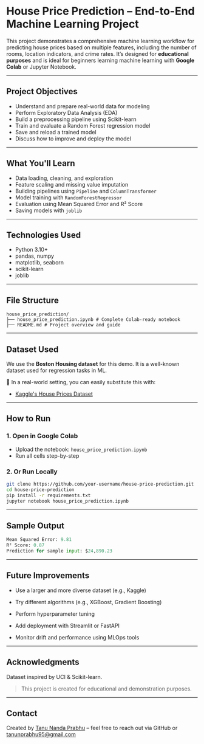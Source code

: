 
# House Price Prediction – End-to-End Machine Learning Project

This project demonstrates a comprehensive machine learning workflow for predicting house prices based on multiple features, including the number of rooms, location indicators, and crime rates. It’s designed for **educational purposes** and is ideal for beginners learning machine learning with **Google Colab** or Jupyter Notebook.

---

## Project Objectives

- Understand and prepare real-world data for modeling
- Perform Exploratory Data Analysis (EDA)
- Build a preprocessing pipeline using Scikit-learn
- Train and evaluate a Random Forest regression model
- Save and reload a trained model
- Discuss how to improve and deploy the model

---

## What You'll Learn

- Data loading, cleaning, and exploration
- Feature scaling and missing value imputation
- Building pipelines using `Pipeline` and `ColumnTransformer`
- Model training with `RandomForestRegressor`
- Evaluation using Mean Squared Error and R² Score
- Saving models with `joblib`

---

## Technologies Used

- Python 3.10+
- pandas, numpy
- matplotlib, seaborn
- scikit-learn
- joblib

---

## File Structure

```text
house_price_prediction/
├── house_price_prediction.ipynb # Complete Colab-ready notebook
├── README.md # Project overview and guide
```

---

## Dataset Used

We use the **Boston Housing dataset** for this demo. It is a well-known dataset used for regression tasks in ML.

📌 In a real-world setting, you can easily substitute this with:
- [Kaggle's House Prices Dataset](https://www.kaggle.com/competitions/house-prices-advanced-regression-techniques)

---

## How to Run

### 1. Open in Google Colab
- Upload the notebook: `house_price_prediction.ipynb`
- Run all cells step-by-step

### 2. Or Run Locally
```bash
git clone https://github.com/your-username/house-price-prediction.git
cd house-price-prediction
pip install -r requirements.txt
jupyter notebook house_price_prediction.ipynb
```

---

## Sample Output

```python
Mean Squared Error: 9.81
R² Score: 0.87
Prediction for sample input: $24,890.23
```
---

## Future Improvements
* Use a larger and more diverse dataset (e.g., Kaggle)

* Try different algorithms (e.g., XGBoost, Gradient Boosting)

* Perform hyperparameter tuning

* Add deployment with Streamlit or FastAPI

* Monitor drift and performance using MLOps tools

---

## Acknowledgments
Dataset inspired by UCI & Scikit-learn.
> This project is created for educational and demonstration purposes.

---

## Contact
Created by [Tanu Nanda Prabhu](https://github.com/Tanu-N-Prabhu) – feel free to reach out via GitHub or [tanunprabhu95@gmail.com](tanunprabhu95@gmail.com)

